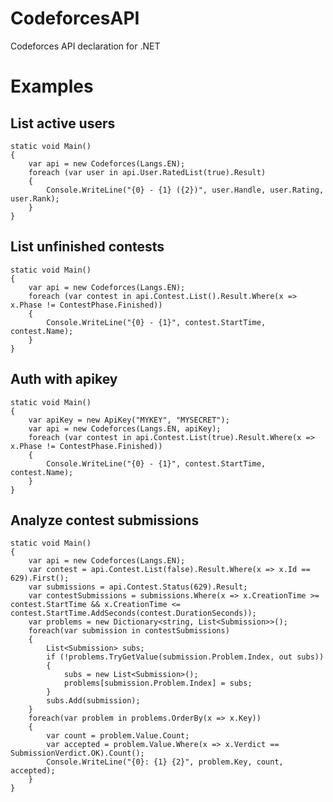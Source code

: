 # CodeforcesAPI
Codeforces API declaration for .NET

# Examples
## List active users
    static void Main()
    {
        var api = new Codeforces(Langs.EN);
        foreach (var user in api.User.RatedList(true).Result)
        {
            Console.WriteLine("{0} - {1} ({2})", user.Handle, user.Rating, user.Rank);
        }
    }

## List unfinished contests
    static void Main()
    {
        var api = new Codeforces(Langs.EN);
        foreach (var contest in api.Contest.List().Result.Where(x => x.Phase != ContestPhase.Finished))
        {
            Console.WriteLine("{0} - {1}", contest.StartTime, contest.Name);
        }
    }
    
## Auth with apikey
    static void Main()
    {
        var apiKey = new ApiKey("MYKEY", "MYSECRET");
        var api = new Codeforces(Langs.EN, apiKey);
        foreach (var contest in api.Contest.List(true).Result.Where(x => x.Phase != ContestPhase.Finished))
        {
            Console.WriteLine("{0} - {1}", contest.StartTime, contest.Name);
        }
    }

## Analyze contest submissions
    static void Main()
    {
        var api = new Codeforces(Langs.EN);
        var contest = api.Contest.List(false).Result.Where(x => x.Id == 629).First();
        var submissions = api.Contest.Status(629).Result;
        var contestSubmissions = submissions.Where(x => x.CreationTime >= contest.StartTime && x.CreationTime <= contest.StartTime.AddSeconds(contest.DurationSeconds));
        var problems = new Dictionary<string, List<Submission>>();
        foreach(var submission in contestSubmissions)
        {
            List<Submission> subs;
            if (!problems.TryGetValue(submission.Problem.Index, out subs))
            {
                subs = new List<Submission>();
                problems[submission.Problem.Index] = subs;
            }
            subs.Add(submission);
        }
        foreach(var problem in problems.OrderBy(x => x.Key))
        {
            var count = problem.Value.Count;
            var accepted = problem.Value.Where(x => x.Verdict == SubmissionVerdict.OK).Count();
            Console.WriteLine("{0}: {1} {2}", problem.Key, count, accepted);
        }
    }
